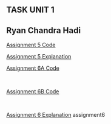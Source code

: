 ## TASK UNIT 1

## Ryan Chandra Hadi

[Assignment 5 Code](src/assignment5.java)
<br>

[Assignment 5 Explanation](src/assignment5.md)
<br>

[Assignment 6A Code](src/assignment6a.java)

<br>

[Assignment 6B Code](src/assignment6b.java)

<br>

[Assignment 6 Explanation](src/assignment6.md)
assignment6
